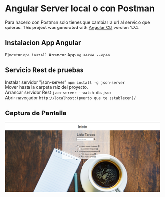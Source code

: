 # Angular Server local o con Postman

Para hacerlo con Postman solo tienes que cambiar la url al servicio que quieras.
This project was generated with [Angular CLI](https://github.com/angular/angular-cli) version 1.7.2.

## Instalacion App Angular
Ejecutar `npm install`
Arrancar App `ng serve --open`


## Servicio Rest de pruebas 

Instalar servidor "json-server" `npm install -g json-server`  
Mover hasta la carpeta raiz del proyecto.  
Arrancar servidor Rest `json-server --watch db.json`  
Abrir navegador `http://localhost:(puerto que te establecen)/`  




## Captura de Pantalla

![Alt text](https://github.com/Joseba10/Angularlista/blob/master/src/assets/img/Capturalista.PNG)
